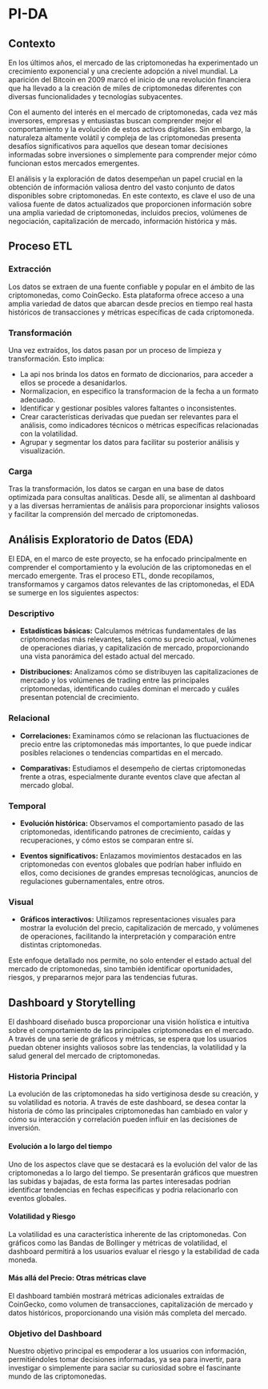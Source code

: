 # PI-DA

## Contexto
En los últimos años, el mercado de las criptomonedas ha experimentado un crecimiento exponencial y una creciente adopción a nivel mundial. La aparición del Bitcoin en 2009 marcó el inicio de una revolución financiera que ha llevado a la creación de miles de criptomonedas diferentes con diversas funcionalidades y tecnologías subyacentes.

Con el aumento del interés en el mercado de criptomonedas, cada vez más inversores, empresas y entusiastas buscan comprender mejor el comportamiento y la evolución de estos activos digitales. Sin embargo, la naturaleza altamente volátil y compleja de las criptomonedas presenta desafíos significativos para aquellos que desean tomar decisiones informadas sobre inversiones o simplemente para comprender mejor cómo funcionan estos mercados emergentes.

El análisis y la exploración de datos desempeñan un papel crucial en la obtención de información valiosa dentro del vasto conjunto de datos disponibles sobre criptomonedas. En este contexto, es clave el uso de una valiosa fuente de datos actualizados que proporcionen información sobre una amplia variedad de criptomonedas, incluidos precios, volúmenes de negociación, capitalización de mercado, información histórica y más.

## Proceso ETL

### Extracción

Los datos se extraen de una fuente confiable y popular en el ámbito de las criptomonedas, como CoinGecko. Esta plataforma ofrece acceso a una amplia variedad de datos que abarcan desde precios en tiempo real hasta históricos de transacciones y métricas específicas de cada criptomoneda.

### Transformación

Una vez extraídos, los datos pasan por un proceso de limpieza y transformación. Esto implica:

- La api nos brinda los datos en formato de diccionarios, para acceder a ellos se procede a desanidarlos.
- Normalizacion, en especifico la transformacion de la fecha a un formato adecuado.
- Identificar y gestionar posibles valores faltantes o inconsistentes.
- Crear características derivadas que puedan ser relevantes para el análisis, como indicadores técnicos o métricas específicas relacionadas con la volatilidad.
- Agrupar y segmentar los datos para facilitar su posterior análisis y visualización.

### Carga

Tras la transformación, los datos se cargan en una base de datos optimizada para consultas analíticas. Desde allí, se alimentan al dashboard y a las diversas herramientas de análisis para proporcionar insights valiosos y facilitar la comprensión del mercado de criptomonedas.

## Análisis Exploratorio de Datos (EDA)

El EDA, en el marco de este proyecto, se ha enfocado principalmente en comprender el comportamiento y la evolución de las criptomonedas en el mercado emergente. Tras el proceso ETL, donde recopilamos, transformamos y cargamos datos relevantes de las criptomonedas, el EDA se sumerge en los siguientes aspectos:

### Descriptivo

- **Estadísticas básicas:** Calculamos métricas fundamentales de las criptomonedas más relevantes, tales como su precio actual, volúmenes de operaciones diarias, y capitalización de mercado, proporcionando una vista panorámica del estado actual del mercado.

- **Distribuciones:** Analizamos cómo se distribuyen las capitalizaciones de mercado y los volúmenes de trading entre las principales criptomonedas, identificando cuáles dominan el mercado y cuáles presentan potencial de crecimiento.

### Relacional

- **Correlaciones:** Examinamos cómo se relacionan las fluctuaciones de precio entre las criptomonedas más importantes, lo que puede indicar posibles relaciones o tendencias compartidas en el mercado. 

- **Comparativas:** Estudiamos el desempeño de ciertas criptomonedas frente a otras, especialmente durante eventos clave que afectan al mercado global.

### Temporal

- **Evolución histórica:** Observamos el comportamiento pasado de las criptomonedas, identificando patrones de crecimiento, caídas y recuperaciones, y cómo estos se comparan entre sí.

- **Eventos significativos:** Enlazamos movimientos destacados en las criptomonedas con eventos globales que podrían haber influido en ellos, como decisiones de grandes empresas tecnológicas, anuncios de regulaciones gubernamentales, entre otros.

### Visual

- **Gráficos interactivos:** Utilizamos representaciones visuales para mostrar la evolución del precio, capitalización de mercado, y volúmenes de operaciones, facilitando la interpretación y comparación entre distintas criptomonedas.

Este enfoque detallado nos permite, no solo entender el estado actual del mercado de criptomonedas, sino también identificar oportunidades, riesgos, y prepararnos mejor para las tendencias futuras.

## Dashboard y Storytelling

El dashboard diseñado busca proporcionar una visión holística e intuitiva sobre el comportamiento de las principales criptomonedas en el mercado. A través de una serie de gráficos y métricas, se espera que los usuarios puedan obtener insights valiosos sobre las tendencias, la volatilidad y la salud general del mercado de criptomonedas.

### Historia Principal

La evolución de las criptomonedas ha sido vertiginosa desde su creación, y su volatilidad es notoria. A través de este dashboard, se desea contar la historia de cómo las principales criptomonedas han cambiado en valor y cómo su interacción y correlación pueden influir en las decisiones de inversión. 

#### Evolución a lo largo del tiempo

Uno de los aspectos clave que se destacará es la evolución del valor de las criptomonedas a lo largo del tiempo. Se presentarán gráficos que muestren las subidas y bajadas, de esta forma las partes interesadas podrian identificar tendencias en fechas especificas y podria relacionarlo con eventos globales.

#### Volatilidad y Riesgo

La volatilidad es una característica inherente de las criptomonedas. Con gráficos como las Bandas de Bollinger y métricas de volatilidad, el dashboard permitirá a los usuarios evaluar el riesgo y la estabilidad de cada moneda.

#### Más allá del Precio: Otras métricas clave

El dashboard también mostrará métricas adicionales extraídas de CoinGecko, como volumen de transacciones, capitalización de mercado y datos históricos, proporcionando una visión más completa del mercado.

### Objetivo del Dashboard

Nuestro objetivo principal es empoderar a los usuarios con información, permitiéndoles tomar decisiones informadas, ya sea para invertir, para investigar o simplemente para saciar su curiosidad sobre el fascinante mundo de las criptomonedas.


